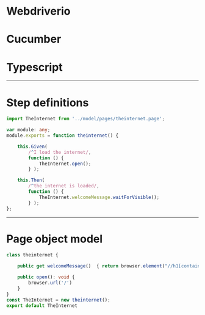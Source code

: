 # Webdriverio
# Cucumber
# Typescript

---

# Step definitions
 
```typescript
import TheInternet from '../model/pages/theinternet.page';

var module: any;
module.exports = function theinternet() {

    this.Given(
        /^I load the internet/,
        function () {
            TheInternet.open();
        } );

    this.Then(
        /^the internet is loaded/,
        function () {
            TheInternet.welcomeMessage.waitForVisible();
        } );
};
```
---

# Page object model

```typescript
class theinternet {

    public get welcomeMessage()  { return browser.element("//h1[contains(.,'Welcome to the Internet')]") }

    public open(): void {
        browser.url('/')
    }
}
const TheInternet = new theinternet();
export default TheInternet
```